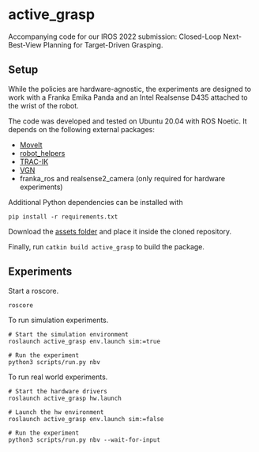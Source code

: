 # active_grasp

Accompanying code for our IROS 2022 submission: Closed-Loop Next-Best-View Planning for Target-Driven Grasping.

## Setup

While the policies are hardware-agnostic, the experiments are designed to work with a Franka Emika Panda and an Intel Realsense D435 attached to the wrist of the robot.

The code was developed and tested on Ubuntu 20.04 with ROS Noetic. It depends on the following external packages:

- [MoveIt](https://github.com/ros-planning/panda_moveit_config)
- [robot_helpers](https://github.com/mbreyer/robot_helpers)
- [TRAC-IK](http://wiki.ros.org/trac_ik)
- [VGN](https://github.com/ethz-asl/vgn/tree/devel)
- franka_ros and realsense2_camera (only required for hardware experiments)

Additional Python dependencies can be installed with

```
pip install -r requirements.txt
```

Download the [assets folder](https://drive.google.com/file/d/19NqFOrHaICXdT9NwmHSlHqWVlDDMGyeb/view) and place it inside the cloned repository.

Finally, run `catkin build active_grasp` to build the package.

## Experiments

Start a roscore.

```
roscore
```

To run simulation experiments.

```
# Start the simulation environment
roslaunch active_grasp env.launch sim:=true

# Run the experiment
python3 scripts/run.py nbv
```

To run real world experiments.

```
# Start the hardware drivers
roslaunch active_grasp hw.launch

# Launch the hw environment
roslaunch active_grasp env.launch sim:=false

# Run the experiment
python3 scripts/run.py nbv --wait-for-input
```

